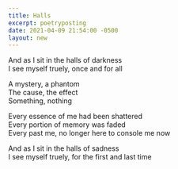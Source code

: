 ```yaml
---
title: Halls
excerpt: poetryposting
date: 2021-04-09 21:54:00 -0500
layout: new
---
```


And as I sit in the halls of darkness  
I see myself truely, once and for all

A mystery, a phantom  
The cause, the effect  
Something, nothing

Every essence of me had been shattered  
Every portion of memory was faded  
Every past me, no longer here to console me now

And as I sit in the halls of sadness  
I see myself truely, for the first and last time
